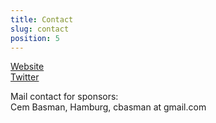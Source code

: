 ```yaml
---
title: Contact
slug: contact
position: 5
---
```


[Website](http://www.railscamp-hamburg.de)  
[Twitter](http://twitter.com/railscamp_hh)

Mail contact for sponsors:  
Cem Basman, Hamburg, cbasman at gmail.com
